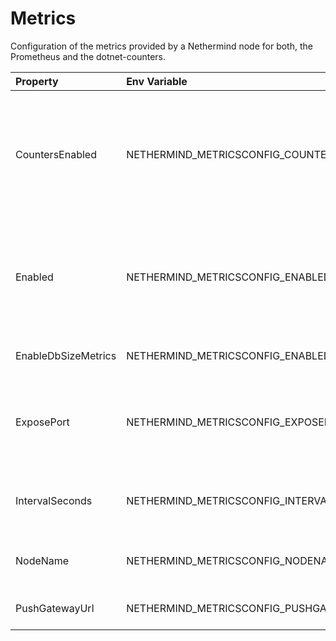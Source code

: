 # Metrics

Configuration of the metrics provided by a Nethermind node for both, the Prometheus and the dotnet-counters.

| Property            | Env Variable                                 | Description                                                                                             | Default      |
|:--------------------|:---------------------------------------------|:--------------------------------------------------------------------------------------------------------|:-------------|
| CountersEnabled     | NETHERMIND_METRICSCONFIG_COUNTERSENABLED     | If 'true',the node publishes metrics using .NET diagnostics that can be collected with dotnet-counters. | false        |
| Enabled             | NETHERMIND_METRICSCONFIG_ENABLED             | If 'true',the node publishes various metrics to Prometheus Pushgateway at given interval.               | false        |
| EnableDbSizeMetrics | NETHERMIND_METRICSCONFIG_ENABLEDBSIZEMETRICS | If set, will push db size metrics                                                                       | true         |
| ExposePort          | NETHERMIND_METRICSCONFIG_EXPOSEPORT          | If set, the node exposes Prometheus metrics on the given port.                                          | null         |
| IntervalSeconds     | NETHERMIND_METRICSCONFIG_INTERVALSECONDS     | Defines how often metrics are pushed to Prometheus                                                      | 5            |
| NodeName            | NETHERMIND_METRICSCONFIG_NODENAME            | Name displayed in the Grafana dashboard                                                                 | "Nethermind" |
| PushGatewayUrl      | NETHERMIND_METRICSCONFIG_PUSHGATEWAYURL      | Prometheus Pushgateway URL.                                                                             |              |
